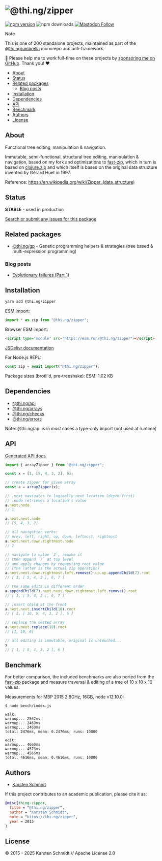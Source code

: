 <!-- This file is generated - DO NOT EDIT! -->
<!-- Please see: https://github.com/thi-ng/umbrella/blob/develop/CONTRIBUTING.md#changes-to-readme-files -->
# ![@thi.ng/zipper](https://media.thi.ng/umbrella/banners-20230807/thing-zipper.svg?5d61b16c)

[![npm version](https://img.shields.io/npm/v/@thi.ng/zipper.svg)](https://www.npmjs.com/package/@thi.ng/zipper)
![npm downloads](https://img.shields.io/npm/dm/@thi.ng/zipper.svg)
[![Mastodon Follow](https://img.shields.io/mastodon/follow/109331703950160316?domain=https%3A%2F%2Fmastodon.thi.ng&style=social)](https://mastodon.thi.ng/@toxi)

> [!NOTE]
> This is one of 200 standalone projects, maintained as part
> of the [@thi.ng/umbrella](https://github.com/thi-ng/umbrella/) monorepo
> and anti-framework.
>
> 🚀 Please help me to work full-time on these projects by [sponsoring me on
> GitHub](https://github.com/sponsors/postspectacular). Thank you! ❤️

- [About](#about)
- [Status](#status)
- [Related packages](#related-packages)
  - [Blog posts](#blog-posts)
- [Installation](#installation)
- [Dependencies](#dependencies)
- [API](#api)
- [Benchmark](#benchmark)
- [Authors](#authors)
- [License](#license)

## About

Functional tree editing, manipulation & navigation.

Immutable, semi-functional, structural tree editing, manipulation &
navigation, based on my fork and optimizations to
[fast-zip](https://github.com/postspectacular/fast-zip), which in turn
is based on
[clojure.zip](https://clojure.github.io/clojure/clojure.zip-api.html)
and which itself is based on the original data structure invented by
Gérard Huet in 1997.

Reference: https://en.wikipedia.org/wiki/Zipper_(data_structure)

## Status

**STABLE** - used in production

[Search or submit any issues for this package](https://github.com/thi-ng/umbrella/issues?q=%5Bzipper%5D+in%3Atitle)

## Related packages

- [@thi.ng/gp](https://github.com/thi-ng/umbrella/tree/develop/packages/gp) - Genetic programming helpers & strategies (tree based & multi-expression programming)

### Blog posts

- [Evolutionary failures (Part 1)](https://medium.com/@thi.ng/evolutionary-failures-part-1-54522c69be37)

## Installation

```bash
yarn add @thi.ng/zipper
```

ESM import:

```ts
import * as zip from "@thi.ng/zipper";
```

Browser ESM import:

```html
<script type="module" src="https://esm.run/@thi.ng/zipper"></script>
```

[JSDelivr documentation](https://www.jsdelivr.com/)

For Node.js REPL:

```js
const zip = await import("@thi.ng/zipper");
```

Package sizes (brotli'd, pre-treeshake): ESM: 1.02 KB

## Dependencies

- [@thi.ng/api](https://github.com/thi-ng/umbrella/tree/develop/packages/api)
- [@thi.ng/arrays](https://github.com/thi-ng/umbrella/tree/develop/packages/arrays)
- [@thi.ng/checks](https://github.com/thi-ng/umbrella/tree/develop/packages/checks)
- [@thi.ng/errors](https://github.com/thi-ng/umbrella/tree/develop/packages/errors)

Note: @thi.ng/api is in _most_ cases a type-only import (not used at runtime)

## API

[Generated API docs](https://docs.thi.ng/umbrella/zipper/)

```ts
import { arrayZipper } from "@thi.ng/zipper";

const x = [1, [5, 4, 3, 2], 6];

// create zipper for given array
const a = arrayZipper(x);

// .next navigates to logically next location (depth-first)
// .node retrieves a location's value
a.next.node
// 1

a.next.next.node
// [5, 4, 3, 2]

// all navigation verbs:
// prev, left, right, up, down, leftmost, rightmost
a.next.next.down.rightmost.node
// 2

// navigate to value `3`, remove it
// then append `7` at top level
// and apply changes by requesting root value
// (the latter is the actual zip operation)
a.next.next.down.rightmost.left.remove().up.up.appendChild(7).root
// [ 1, [ 5, 4, 2 ], 6, 7 ]

// the same edits in different order
a.appendChild(7).next.next.down.rightmost.left.remove().root
// [ 1, [ 5, 4, 2 ], 6, 7 ]

// insert child at the front
a.next.next.insertChild(10).root
// [ 1, [ 10, 5, 4, 3, 2 ], 6 ]

// replace the nested array
a.next.next.replace(10).root
// [1, 10, 6]

// all editing is immutable, original is untouched...
x
// [ 1, [ 5, 4, 3, 2 ], 6 ]
```

## Benchmark

For better comparison, the included benchmarks are also ported from the
[fast-zip](https://github.com/postspectacular/fast-zip) package and
measure traversal & editing of a tree of 10 x 10 x 10 values.

Measurements for MBP 2015 2.8GHz, 16GB, node v12.10.0:

```text
$ node bench/index.js

walk:
warmup... 2562ms
warmup... 2469ms
warmup... 2460ms
total: 2476ms, mean: 0.2476ms, runs: 10000

edit:
warmup... 4660ms
warmup... 4573ms
warmup... 4566ms
total: 4616ms, mean: 0.4616ms, runs: 10000
```

## Authors

- [Karsten Schmidt](https://thi.ng)

If this project contributes to an academic publication, please cite it as:

```bibtex
@misc{thing-zipper,
  title = "@thi.ng/zipper",
  author = "Karsten Schmidt",
  note = "https://thi.ng/zipper",
  year = 2015
}
```

## License

&copy; 2015 - 2025 Karsten Schmidt // Apache License 2.0
